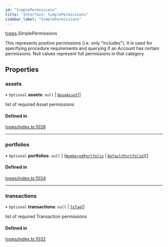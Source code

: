 ```yaml
---
id: "SimplePermissions"
title: "Interface: SimplePermissions"
sidebar_label: "SimplePermissions"
---
```


[types](../../../modules/Types/Types.md).SimplePermissions

This represents positive permissions (i.e. only "includes"). It is used
  for specifying procedure requirements and querying if an Account has certain
  permissions. Null values represent full permissions in that category

## Properties

### assets

• `Optional` **assets**: ``null`` \| [`BaseAsset`](../../../classes/API/Entities/Asset/Base/BaseAsset/BaseAsset.md)[]

list of required Asset permissions

#### Defined in

[types/index.ts:1028](https://github.com/PolymeshAssociation/polymesh-sdk/blob/de58d40fd/src/types/index.ts#L1028)

___

### portfolios

• `Optional` **portfolios**: ``null`` \| ([`NumberedPortfolio`](../../../classes/API/Entities/NumberedPortfolio/NumberedPortfolio.md) \| [`DefaultPortfolio`](../../../classes/API/Entities/DefaultPortfolio/DefaultPortfolio.md))[]

#### Defined in

[types/index.ts:1034](https://github.com/PolymeshAssociation/polymesh-sdk/blob/de58d40fd/src/types/index.ts#L1034)

___

### transactions

• `Optional` **transactions**: ``null`` \| [`TxTag`](../../../modules/Generated/Types/Types.md#txtag)[]

list of required Transaction permissions

#### Defined in

[types/index.ts:1032](https://github.com/PolymeshAssociation/polymesh-sdk/blob/de58d40fd/src/types/index.ts#L1032)
